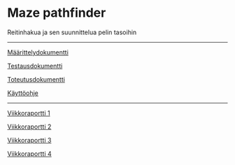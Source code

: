 # Maze pathfinder

Reitinhakua ja sen suunnittelua pelin tasoihin

-------------------------------------------

[Määrittelydokumentti](https://github.com/Craetion5/maze-pathfinder/blob/master/dokumentaatio/m%C3%A4%C3%A4rittelydokumentti.md
)

[Testausdokumentti](https://github.com/Craetion5/maze-pathfinder/blob/master/dokumentaatio/Testausdokumentti.md
)

[Toteutusdokumentti](https://github.com/Craetion5/maze-pathfinder/blob/master/dokumentaatio/Toteutusdokumentti.md
)

[Käyttöohje](https://github.com/Craetion5/maze-pathfinder/blob/master/dokumentaatio/käyttöohje.md
)

---------------------


[Viikkoraportti 1](https://github.com/Craetion5/maze-pathfinder/blob/master/dokumentaatio/viikkoraportti1.md
)

[Viikkoraportti 2](https://github.com/Craetion5/maze-pathfinder/blob/master/dokumentaatio/viikkoraportti2.md
)

[Viikkoraportti 3](https://github.com/Craetion5/maze-pathfinder/blob/master/dokumentaatio/viikkoraportti3.md
)

[Viikkoraportti 4](https://github.com/Craetion5/maze-pathfinder/blob/master/dokumentaatio/viikkoraportti4.md
)
